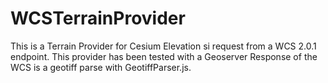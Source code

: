WCSTerrainProvider
==================

This is a Terrain Provider for Cesium 
Elevation si request from a WCS 2.0.1 endpoint. 
This provider has been tested with a Geoserver
Response of the WCS is a geotiff parse with  GeotiffParser.js. 


